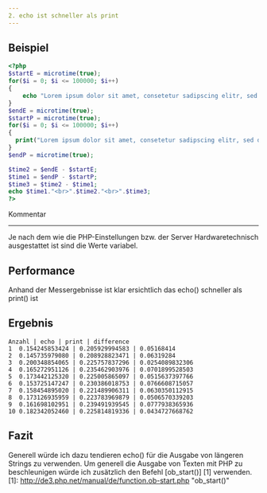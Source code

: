```yaml
---
2. echo ist schneller als print
---
```


Beispiel
--------
```php
<?php
$startE = microtime(true);
for($i = 0; $i <= 100000; $i++)
{
	echo "Lorem ipsum dolor sit amet, consetetur sadipscing elitr, sed diam nonumy eirmod tempor invidunt ut labore et dolore magna aliquyam erat, sed diam voluptua. At vero eos et accusam et justo duo dolores et ea rebum. Stet clita kasd gubergren, no sea takimata sanctus est Lorem ipsum dolor sit amet. Lorem ipsum dolor sit amet, consetetur sadipscing elitr, sed diam nonumy eirmod tempor invidunt ut labore et dolore magna aliquyam erat, sed diam voluptua. At vero eos et accusam et justo duo dolores et ea rebum. Stet clita kasd gubergren, no sea takimata sanctus est Lorem ipsum dolor sit amet.<br>";
}
$endE = microtime(true);
$startP = microtime(true);
for($i = 0; $i <= 100000; $i++)
{
  print("Lorem ipsum dolor sit amet, consetetur sadipscing elitr, sed diam nonumy eirmod tempor invidunt ut labore et dolore magna aliquyam erat, sed diam voluptua. At vero eos et accusam et justo duo dolores et ea rebum. Stet clita kasd gubergren, no sea takimata sanctus est Lorem ipsum dolor sit amet. Lorem ipsum dolor sit amet, consetetur sadipscing elitr, sed diam nonumy eirmod tempor invidunt ut labore et dolore magna aliquyam erat, sed diam voluptua. At vero eos et accusam et justo duo dolores et ea rebum. Stet clita kasd gubergren, no sea takimata sanctus est Lorem ipsum dolor sit amet.<br>");
}
$endP = microtime(true);

$time2 = $endE - $startE;
$time1 = $endP - $startP;
$time3 = $time2 - $time1;
echo $time1."<br>".$time2."<br>".$time3;
?>
```
Kommentar
_________
Je nach dem wie die PHP-Einstellungen bzw. der Server Hardwaretechnisch ausgestattet ist sind die Werte variabel.

Performance
-----------

Anhand der Messergebnisse ist klar ersichtlich das echo() schneller als print() ist

Ergebnis
-----------
	Anzahl | echo | print | difference
	1  0.154245853424 | 0.205929994583 | 0.05168414
	2  0.145735979080 | 0.208928823471 | 0.06319284
	3  0.200348854065 | 0.225757837296 | 0.0254089832306
	4  0.165272951126 | 0.235462903976 | 0.0701899528503
	5  0.173442125320 | 0.225005865097 | 0.0515637397766
	6  0.153725147247 | 0.230386018753 | 0.0766608715057
	7  0.158454895020 | 0.221489906311 | 0.0630350112915
	8  0.173126935959 | 0.223783969879 | 0.0506570339203
	9  0.161698102951 | 0.239491939545 | 0.0777938365936
	10 0.182342052460 | 0.225814819336 | 0.0434727668762

Fazit
------

Generell würde ich dazu tendieren echo() für die Ausgabe von längeren Strings zu verwenden. Um generell die Ausgabe von Texten mit PHP zu beschleunigen würde ich zusätzlich den Befehl [ob_start()] [1] verwenden.
[1]: http://de3.php.net/manual/de/function.ob-start.php "ob_start()"
